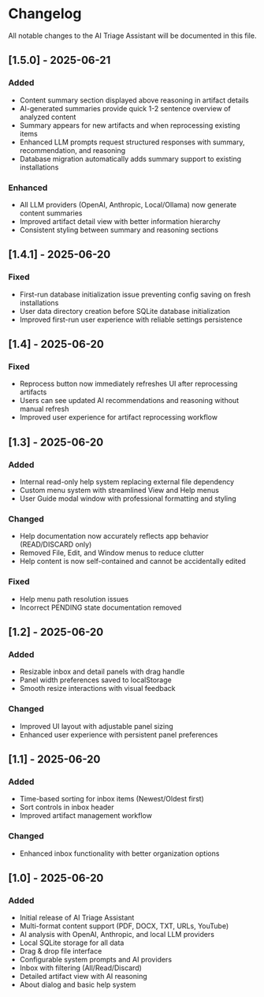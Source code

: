 # Changelog

All notable changes to the AI Triage Assistant will be documented in this file.

## [1.5.0] - 2025-06-21

### Added
- Content summary section displayed above reasoning in artifact details
- AI-generated summaries provide quick 1-2 sentence overview of analyzed content
- Summary appears for new artifacts and when reprocessing existing items
- Enhanced LLM prompts request structured responses with summary, recommendation, and reasoning
- Database migration automatically adds summary support to existing installations

### Enhanced
- All LLM providers (OpenAI, Anthropic, Local/Ollama) now generate content summaries
- Improved artifact detail view with better information hierarchy
- Consistent styling between summary and reasoning sections

## [1.4.1] - 2025-06-20

### Fixed
- First-run database initialization issue preventing config saving on fresh installations
- User data directory creation before SQLite database initialization
- Improved first-run user experience with reliable settings persistence

## [1.4] - 2025-06-20

### Fixed
- Reprocess button now immediately refreshes UI after reprocessing artifacts
- Users can see updated AI recommendations and reasoning without manual refresh
- Improved user experience for artifact reprocessing workflow

## [1.3] - 2025-06-20

### Added
- Internal read-only help system replacing external file dependency
- Custom menu system with streamlined View and Help menus  
- User Guide modal window with professional formatting and styling

### Changed
- Help documentation now accurately reflects app behavior (READ/DISCARD only)
- Removed File, Edit, and Window menus to reduce clutter
- Help content is now self-contained and cannot be accidentally edited

### Fixed
- Help menu path resolution issues
- Incorrect PENDING state documentation removed

## [1.2] - 2025-06-20

### Added
- Resizable inbox and detail panels with drag handle
- Panel width preferences saved to localStorage
- Smooth resize interactions with visual feedback

### Changed
- Improved UI layout with adjustable panel sizing
- Enhanced user experience with persistent panel preferences

## [1.1] - 2025-06-20

### Added
- Time-based sorting for inbox items (Newest/Oldest first)
- Sort controls in inbox header
- Improved artifact management workflow

### Changed
- Enhanced inbox functionality with better organization options

## [1.0] - 2025-06-20

### Added
- Initial release of AI Triage Assistant
- Multi-format content support (PDF, DOCX, TXT, URLs, YouTube)
- AI analysis with OpenAI, Anthropic, and local LLM providers
- Local SQLite storage for all data
- Drag & drop file interface
- Configurable system prompts and AI providers
- Inbox with filtering (All/Read/Discard)
- Detailed artifact view with AI reasoning
- About dialog and basic help system